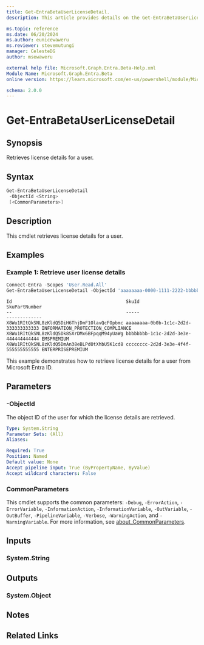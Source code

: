 ```yaml
---
title: Get-EntraBetaUserLicenseDetail.
description: This article provides details on the Get-EntraBetaUserLicenseDetail command.

ms.topic: reference
ms.date: 06/20/2024
ms.author: eunicewaweru
ms.reviewer: stevemutungi
manager: CelesteDG
author: msewaweru

external help file: Microsoft.Graph.Entra.Beta-Help.xml
Module Name: Microsoft.Graph.Entra.Beta
online version: https://learn.microsoft.com/en-us/powershell/module/Microsoft.Graph.Entra.Beta/Get-EntraBetaUserLicenseDetail

schema: 2.0.0
---
```


# Get-EntraBetaUserLicenseDetail

## Synopsis

Retrieves license details for a user.

## Syntax

```powershell
Get-EntraBetaUserLicenseDetail 
 -ObjectId <String> 
 [<CommonParameters>]
```

## Description

This cmdlet retrieves license details for a user.

## Examples

### Example 1: Retrieve user license details

```powershell
Connect-Entra -Scopes 'User.Read.All'
Get-EntraBetaUserLicenseDetail -ObjectId 'aaaaaaaa-0000-1111-2222-bbbbbbbbbbbb'
```

```Output
Id                                          SkuId                                SkuPartNumber
--                                          -----                                -------------
X8Wu1RItQkSNL8zKldQ5DiH6ThjDmF1OlavQcFOpbmc aaaaaaaa-0b0b-1c1c-2d2d-333333333333 INFORMATION_PROTECTION_COMPLIANCE
X8Wu1RItQkSNL8zKldQ5Dk8SXrDMx6BFpqqM94yUaWg bbbbbbbb-1c1c-2d2d-3e3e-444444444444 EMSPREMIUM
X8Wu1RItQkSNL8zKldQ5DmAn38eBLPdOtXhbU5K1cd8 cccccccc-2d2d-3e3e-4f4f-555555555555 ENTERPRISEPREMIUM
```

This example demonstrates how to retrieve license details for a user from Microsoft Entra ID.

## Parameters

### -ObjectId

The object ID of the user for which the license details are retrieved.

```yaml
Type: System.String
Parameter Sets: (All)
Aliases:

Required: True
Position: Named
Default value: None
Accept pipeline input: True (ByPropertyName, ByValue)
Accept wildcard characters: False
```

### CommonParameters

This cmdlet supports the common parameters: `-Debug`, `-ErrorAction`, `-ErrorVariable`, `-InformationAction`, `-InformationVariable`, `-OutVariable`, `-OutBuffer`, `-PipelineVariable`, `-Verbose`, `-WarningAction`, and `-WarningVariable`. For more information, see [about_CommonParameters](https://go.microsoft.com/fwlink/?LinkID=113216).

## Inputs

### System.String

## Outputs

### System.Object

## Notes

## Related Links
